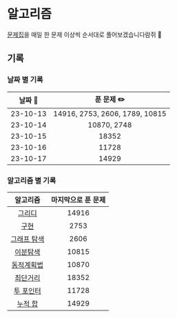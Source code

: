 # 알고리즘

[문제집](https://github.com/tony9402/baekjoon/tree/main#%EA%B0%81-%EC%95%8C%EA%B3%A0%EB%A6%AC%EC%A6%98-%EB%AC%B8%EC%A0%9C%EC%A7%91)을 매일 한 문제 이상씩 순서대로 풀어보겠습니다람쥐 🐹

## 기록

### 날짜 별 기록

| 날짜 📅  |           푼 문제 ✏️           |
| :------: | :----------------------------: |
| 23-10-13 | 14916, 2753, 2606, 1789, 10815 |
| 23-10-14 |          10870, 2748           |
| 23-10-15 |             18352              |
| 23-10-16 |             11728              |
| 23-10-17 |             14929              |

### 알고리즘 별 기록

|                                      알고리즘                                      | 마지막으로 푼 문제 |
| :--------------------------------------------------------------------------------: | :----------------: |
|          [그리디](https://github.com/tony9402/baekjoon/tree/main/greedy)           |       14916        |
|       [구현](https://github.com/tony9402/baekjoon/tree/main/implementation)        |        2753        |
|   [그래프 탐색](https://github.com/tony9402/baekjoon/tree/main/graph_traversal)    |        2606        |
|      [이분탐색](https://github.com/tony9402/baekjoon/tree/main/binary_search)      |       10815        |
| [동적계획법](https://github.com/tony9402/baekjoon/tree/main/dynamic_programming_1) |       10870        |
|      [최단거리](https://github.com/tony9402/baekjoon/tree/main/shortest_path)      |       18352        |
|      [투 포인터](https://github.com/tony9402/baekjoon/tree/main/two_pointer)       |       11728        |
|        [누적 합](https://github.com/tony9402/baekjoon/tree/main/prefix_sum)        |       14929        |
